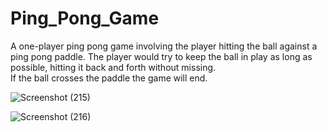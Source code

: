 # Ping_Pong_Game

A one-player ping pong game involving the player hitting the ball against a ping pong paddle. The player would try to keep the ball in play as long as possible, hitting it back and forth without missing. <br>
 If the ball crosses the paddle the game will end.

![Screenshot (215)](https://user-images.githubusercontent.com/113262760/226759307-95bda77d-0d76-4d18-8be3-9b9aff7f2819.png)

![Screenshot (216)](https://user-images.githubusercontent.com/113262760/226759325-22335914-bd71-420b-a299-ef26bbdc9866.png)
